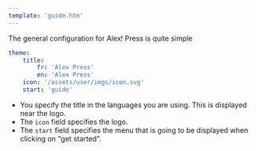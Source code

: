 ```yaml
---
template: 'guide.htm'
---
```


The general configuration for Alex! Press is quite simple

```yaml
theme:
    title:
        fr: 'Alex Press'
        en: 'Alex Press'
    icon: '/assets/user/imgs/icon.svg'
    start: 'guide'
```

- You specify the title in the languages you are using. This is displayed near the logo.
- The `icon` field specifies the logo.
- The `start` field specifies the menu that is going to be displayed when clicking on "get started".


